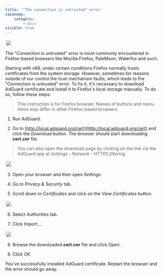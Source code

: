 ```yaml
---
title: '"The connection is untrusted" error'
taxonomy:
    category:
        - docs
visible: true
---
```


<img src="https://cdn.adguard.com/public/Adguard/kb/en/certificate/cert_en.png" style="border: 1px solid #efefef; padding: 2px; max-width: 700px;" />

The "Connection is untrusted" error is most commonly encountered in Firefox-based browsers like Mozilla Firefox, PaleMoon, Waterfox and such.

Starting with v68, under certain conditions Firefox normally trusts certificates from the system storage. However, sometimes for reasons outside of our control the trust mechanism faults, which leads to the "Connection is untrusted" error. To fix it, it's necessary to download AdGuard certificate and install it to Firefox's local storage manually. To do so, follow these steps:

>This instruction is for Firefox browser. Names of buttons and menu items may differ in other Firefox-based browsers.

1) Run AdGuard.

2) Go to [http://local.adguard.org/cert](http://local.adguard.org/cert) and click the *Download* button. The browser should start downloading **cert.cer** file.

>You can also open the download page by clicking on the link via the AdGuard app at *Settings - Network - HTTPS filtering*.

<img src="https://cdn.adguard.com/public/Adguard/kb/en/certificate/cert_win_en.png" style="border: 1px solid #efefef; padding: 2px; max-width: 500px;" />

3) Open your browser and then open *Settings*.

4) Go to *Privacy & Security* tab.

5) Scroll down to *Certificates* and click on the *View Certificates* button.

<img src="https://cdn.adguard.com/public/Adguard/kb/en/certificate/cert_settings_en.png" style="border: 1px solid #efefef; padding: 2px; max-width: 700px;" />

6) Select *Authorities* tab.

7) Click *Import...*.

<img src="https://cdn.adguard.com/public/Adguard/kb/en/certificate/cert_import_en.png" style="border: 1px solid #efefef; padding: 2px; max-width: 500px;" />

8) Browse the downloaded **cert.cer** file and click *Open*.

9) Click *OK*.

You've successfully installed AdGuard certificate. Restart the browser and the error should go away.